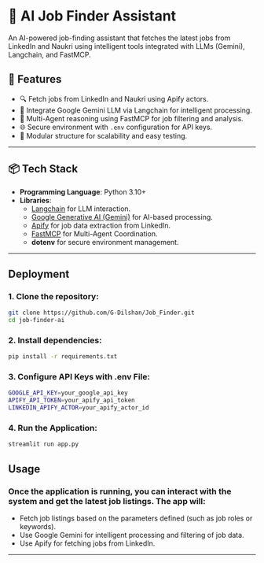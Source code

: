# 🧠 AI Job Finder Assistant

An AI-powered job-finding assistant that fetches the latest jobs from LinkedIn and Naukri using intelligent tools integrated with LLMs (Gemini), Langchain, and FastMCP.

## 🚀 Features

- 🔍 Fetch jobs from LinkedIn and Naukri using Apify actors.
- 🤖 Integrate Google Gemini LLM via Langchain for intelligent processing.
- 🧰 Multi-Agent reasoning using FastMCP for job filtering and analysis.
- 🌐 Secure environment with `.env` configuration for API keys.
- 🧪 Modular structure for scalability and easy testing.

---

## 📦 Tech Stack

- **Programming Language**: Python 3.10+
- **Libraries**:
  - [Langchain](https://github.com/langchain-ai/langchain) for LLM interaction.
  - [Google Generative AI (Gemini)](https://ai.google.dev/) for AI-based processing.
  - [Apify](https://apify.com/) for job data extraction from LinkedIn.
  - [FastMCP](https://github.com/mcp-ai/fastmcp) for Multi-Agent Coordination.
  - **dotenv** for secure environment management.

---


## Deployment

### 1. Clone the repository:

```bash
git clone https://github.com/G-Dilshan/Job_Finder.git
cd job-finder-ai
```
### 2. Install dependencies:

```bash
pip install -r requirements.txt
```
### 3. Configure API Keys with .env File:

```bash
GOOGLE_API_KEY=your_google_api_key
APIFY_API_TOKEN=your_apify_api_token
LINKEDIN_APIFY_ACTOR=your_apify_actor_id
```

### 4. Run the Application:

```bash
streamlit run app.py
```



## Usage
### Once the application is running, you can interact with the system and get the latest job listings. The app will:

- Fetch job listings based on the parameters defined (such as job roles or keywords).
- Use Google Gemini for intelligent processing and filtering of job data.
- Use Apify for fetching jobs from LinkedIn.

---
